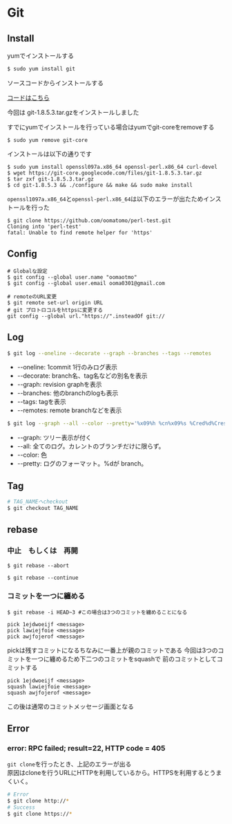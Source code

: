 # Git

## Install

yumでインストールする

```bash
$ sudo yum install git
```

ソースコードからインストールする

[コードはこちら](https://code.google.com/p/git-core/downloads/list)

今回は git-1.8.5.3.tar.gzをインストールしました  

すでにyumでインストールを行っている場合はyumでgit-coreをremoveする  

```
$ sudo yum remove git-core
```

インストールは以下の通りです  

```
$ sudo yum install openssl097a.x86_64 openssl-perl.x86_64 curl-devel
$ wget https://git-core.googlecode.com/files/git-1.8.5.3.tar.gz
$ tar zxf git-1.8.5.3.tar.gz
$ cd git-1.8.5.3 && ./configure && make && sudo make install
```

`openssl1097a.x86_64`と`openssl-perl.x86_64`は以下のエラーが出たためインストールを行った  


```
$ git clone https://github.com/oomatomo/perl-test.git
Cloning into 'perl-test'
fatal: Unable to find remote helper for 'https'
```

## Config

```
# Globalな設定
$ git config --global user.name "oomaotmo"
$ git config --global user.email ooma0301@gmail.com

# remoteのURL変更
$ git remote set-url origin URL
# git プロトロコルをhttpsに変更する
git config --global url."https://".insteadOf git://
```

## Log

```Bash
$ git log --oneline --decorate --graph --branches --tags --remotes
```

* --oneline: 1commit 1行のみログ表示
* --decorate: branch名、tag名などの別名を表示
* --graph: revision graphを表示
* --branches: 他のbranchのlogも表示
* --tags: tagを表示
* --remotes: remote branchなどを表示

```Bash
$ git log --graph --all --color --pretty='%x09%h %cn%x09%s %Cred%d%Creset'
```
* --graph: ツリー表示が付く
* --all: 全てのログ。カレントのブランチだけに限らず。
* --color: 色
* --pretty: ログのフォーマット。%dが branch。

## Tag


```Bash
# TAG_NAMEへcheckout
$ git checkout TAG_NAME
```

## rebase

### 中止　もしくは　再開

```
$ git rebase --abort

$ git rebase --continue
```

### コミットを一つに纏める

```
$ git rebase -i HEAD~3 #この場合は3つのコミットを纏めることになる
```

```
pick 1ejdwoeijf <message>
pick lawiejfoie <message>
pick awjfojerof <message>
```

pickは残すコミットになるちなみに一番上が親のコミットである
今回は3つのコミットを一つに纏めるため下二つのコミットをsquashで
前のコミットとしてコミットする

```
pick 1ejdwoeijf <message>
squash lawiejfoie <message>
squash awjfojerof <message>
``` 

この後は通常のコミットメッセージ画面となる

## Error

### error: RPC failed; result=22, HTTP code = 405

`git clone`を行ったとき、上記のエラーが出る  
原因はcloneを行うURLにHTTPを利用しているから。HTTPSを利用するとうまくいく。  

```Bash
# Error
$ git clone http://*
# Success
$ git clone https://*
```

